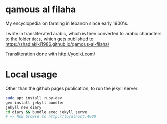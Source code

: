 # qamous al filaha
My encyclopedia on farming in lebanon since early 1900's.

I write in transliterated arabic, which is then converted to arabic characters to the folder `docs`, which gets published to
https://shadiakiki1986.github.io/qamous-al-filaha/

Transliteration done with http://yoolki.com/

# Local usage
Other than the github pages publication, to run the jekyll server:

```bash
sudo apt install ruby-dev
gem install jekyll bundler
jekyll new diary
cd diary && bundle exec jekyll serve
# => Now browse to http://localhost:4000 
```
